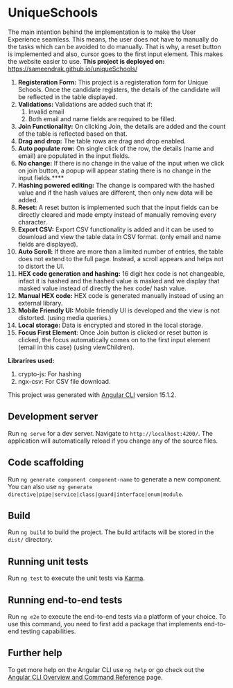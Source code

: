 # UniqueSchools
The main intention behind the implementation is to make the User Experience seamless. This means, the user does not have to manually do the tasks which can be avoided to do manually. That is why, a reset button is implemented and also, cursor goes to the first input element. This makes the website easier to use.
**This project is deployed on:** https://sameendrak.github.io/uniqueSchools/
1. **Registeration Form:** This project is a registeration form for Unique Schools. Once the candidate registers, the details of the candidate will be reflected in the table displayed.
2. **Validations:** Validations are added such that if:
    1. Invalid email
    2. Both email and name fields are required to be filled.
3. **Join Functionality:** On clicking Join, the details are added and the count of the table is reflected based on that.
4. **Drag and drop:** The table rows are drag and drop enabled.
5. **Auto populate row:** On single click of the row, the details (name and email) are populated in the input fields.
6. **No change:** If there is no change in the value of the input when we click on join button, a popup will appear stating there is no change in the input fields.****
7. **Hashing powered editing:** The change is compared with the hashed value and if the hash values are different, then only new data will be added.
8. **Reset:** A reset button is implemented such that the input fields can be directly cleared and made empty instead of manually removing every character.
9. **Export CSV:** Export CSV functionality is added and it can be used to download and view the table data in CSV format. (only email and name fields are displayed).
10. **Auto Scroll:** If there are more than a limited number of entries, the table does not extend to the full page. Instead, a scroll appears and helps not to distort the UI.
11. **HEX code generation and hashing:** 16 digit hex code is not changeable, infact it is hashed and the hashed value is masked and we display that masked value instead of directly the hex code/ hash value.
12. **Manual HEX code:** HEX code is generated manually instead of using an external library.
13. **Mobile Friendly UI:** Mobile friendly UI is developed and the view is not distorted. (using media queries.)
14. **Local storage:** Data is encrypted and stored in the local storage.
15. **Focus First Element**: Once Join button is clicked or reset button is clicked, the focus automatically comes on to the first input element (email in this case) (using viewChildren).

**Librarires used:**
1. crypto-js: For hashing
2. ngx-csv: For CSV file download.

This project was generated with [Angular CLI](https://github.com/angular/angular-cli) version 15.1.2.

## Development server

Run `ng serve` for a dev server. Navigate to `http://localhost:4200/`. The application will automatically reload if you change any of the source files.

## Code scaffolding

Run `ng generate component component-name` to generate a new component. You can also use `ng generate directive|pipe|service|class|guard|interface|enum|module`.

## Build

Run `ng build` to build the project. The build artifacts will be stored in the `dist/` directory.

## Running unit tests

Run `ng test` to execute the unit tests via [Karma](https://karma-runner.github.io).

## Running end-to-end tests

Run `ng e2e` to execute the end-to-end tests via a platform of your choice. To use this command, you need to first add a package that implements end-to-end testing capabilities.

## Further help

To get more help on the Angular CLI use `ng help` or go check out the [Angular CLI Overview and Command Reference](https://angular.io/cli) page.
